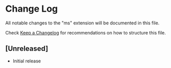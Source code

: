 # Change Log

All notable changes to the "ms" extension will be documented in this file.

Check [Keep a Changelog](http://keepachangelog.com/) for recommendations on how to structure this file.

## [Unreleased]

- Initial release